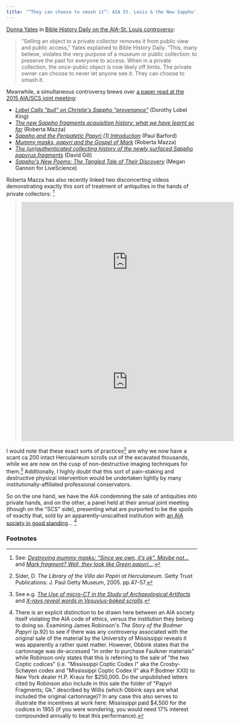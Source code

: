 ```yaml
---
title: '“They can choose to smash it”: AIA St. Louis & the New Sappho'
---
```


[Donna Yates](https://twitter.com/drdonnayates) in [Bible History Daily on the AIA-St. Louis controversy](http://www.biblicalarchaeology.org/daily/archaeology-today/cultural-heritage/antiquities-as-cash-cows/):

> “Selling an object to a private collector removes it from public view and public access,” Yates explained to Bible History Daily. “This, many believe, violates the very purpose of a museum or public collection: to preserve the past for everyone to access. When in a private collection, the once-public object is now likely off limits. The private owner can choose to never let anyone see it. They can choose to smash it.

Meanwhile, a simultaneous controversy brews over [a paper read at the 2015 AIA/SCS joint meeting](http://www.papyrology.ox.ac.uk/Fragments/SCS.Sappho.2015.Obbink.paper.pdf):

 * [*Lobel Calls "bull" on Christie's Sappho "provenance"*](http://phdiva.blogspot.com/2015/01/lobel-calls-bull-on-christies-sappho.html) (Dorothy Lobel King)
 * [*The new Sappho fragments acquisition history: what we have learnt so far*](https://facesandvoices.wordpress.com/2015/01/15/the-new-sappho-fragments-acquisition-history-what-we-have-learnt-so-far/) (Roberta Mazza)
 * [*Sappho and the Peripatetic Papyri (1) Introduction*](http://paul-barford.blogspot.com/2015/01/sappho-and-peripatetic-papyri-1.html) (Paul Barford)
 * [*Mummy masks, papyri and the Gospel of Mark*](https://facesandvoices.wordpress.com/2015/01/21/mummy-masks-papyri-and-the-gospel-of-mark/) (Roberta Mazza)
 * [*The (un)authenticated collecting history of the newly surfaced Sappho papyrus fragments*](http://lootingmatters.blogspot.com/2015/01/the-unauthenticated-collecting-history.html) (David Gill)
 * [*Sappho's New Poems: The Tangled Tale of Their Discovery*](http://www.livescience.com/49543-sappho-new-poems-discovery.html) (Megan Gannon for LiveScience)

Roberta Mazza has also recently linked two disconcerting videos demonstrating exactly this sort of treatment of antiquities in the hands of private collectors: [^mazzalinks]

> <iframe width="560" height="315" src="https://www.youtube.com/embed/Sf6S3bTjkko" frameborder="0" allowfullscreen></iframe>
>
> <iframe width="560" height="315" src="https://www.youtube.com/embed/j_gwgGcpD1M" frameborder="0" allowfullscreen></iframe>

I would note that these exact sorts of practices[^sider] are why we now have a scant ca.200 intact Herculaneum scrolls out of the excavated thousands, while we are now on the cusp of non-destructive imaging techniques for them.[^ndt] Additionally, I highly doubt that this sort of pain-staking and destructive physical intervention would be undertaken lightly by many institutionally-affiliated professional conservators.

So on the one hand, we have the AIA condemning the sale of antiquities into private hands, and on the other, a panel held at their annual joint meeting (though on the "SCS" side), presenting what are purported to be the spoils of exactly that, sold by an apparently-unscathed institution with [an AIA society in good standing](http://www.archaeological.org/aiasociety/mississippi/mississippimemphisuniversity)... [^goodstanding]

### Footnotes

[^mazzalinks]: See: [*Destroying mummy masks: “Since we own, it’s ok”. Maybe not…*](https://facesandvoices.wordpress.com/2015/01/25/destroying-mummy-masks-since-we-own-its-ok-maybe-not/) and [*Mark fragment? Well, they look like Green papyri…*](https://facesandvoices.wordpress.com/2015/02/02/mark-fragment-well-they-look-like-green-papyri/).
[^sider]: Sider, D. *The Library of the Villa dei Papiri at Herculaneum*. Getty Trust Publications: J. Paul Getty Museum, 2005. pp.47-57.
[^ndt]: See e.g. [*The Use of micro-CT in the Study of Archaeological Artifacts*](http://www.ndt.net/article/art2008/papers/244Seales.pdf) and [*X-rays reveal words in Vesuvius-baked scrolls*](http://www.nature.com/news/x-rays-reveal-words-in-vesuvius-baked-scrolls-1.16763).
[^goodstanding]: There is an explicit distinction to be drawn here between an AIA society itself violating the AIA code of ethics, versus the institution they belong to doing so. Examining James Robinson's *The Story of the Bodmer Papyri* (p.92) to see if there was any controversy associated with the original sale of the material by the University of Mississippi reveals it was apparently a rather quiet matter. However, Obbink states that the cartonnage was de-accessed "in order to purchase Faulkner materials" while Robinson only states that this is referring to the sale of "the two Coptic codices" (i.e. "Mississippi Coptic Codex I" aka the Crosby-Schøyen codex and "Mississippi Coptic Codex II" aka P.Bodmer XXII) to New York dealer H.P. Kraus for $250,000. Do the unpublished letters cited by Robinson also include in this sale the folder of "Papyri Fragments; Gk." described by Willis (which Obbink says are what included the original cartonnage)? In any case this also serves to illustrate the incentives at work here: Mississippi paid $4,500 for the codices in 1955 (if you were wondering, you would need 17% interest compounded annually to beat this performance).
